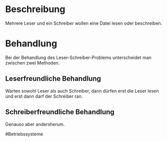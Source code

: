 # Beschreibung
Mehrere Leser und ein Schreiber wollen eine Datei lesen oder beschreiben.

# Behandlung
Bei der Behandlung des Leser-Schreiber-Problems unterscheidet man zwischen zwei Methoden.

## Leserfreundliche Behandlung
Warten sowohl Leser als auch Schreiber, dann dürfen erst die Leser lesen und erst dann darf der Schreiber ran.


## Schreiberfreundliche Behandlung
Genauso aber andersherum.

#Betriebssysteme 
